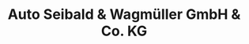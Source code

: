 ---
title: "Auto Seibald & Wagmüller GmbH & Co. KG"
url: /ottobrunn/auto-seibald-und-wagmueller-gmbh-und-co-kg/
shop: Autowerkstatt
---